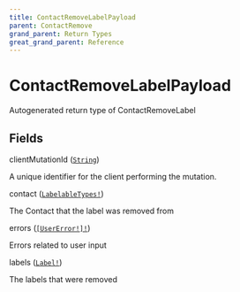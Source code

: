 ```yaml
---
title: ContactRemoveLabelPayload
parent: ContactRemove
grand_parent: Return Types
great_grand_parent: Reference
---
```


# ContactRemoveLabelPayload

Autogenerated return type of ContactRemoveLabel

## Fields

<div class="field-entry ">
  <span id="client_mutation_id" class="field-name anchored">clientMutationId (<code><a href="/docs/reference/scalar/string">String</a></code>)</span>

  <div class="description-wrapper">
   <p>A unique identifier for the client performing the mutation.</p>

  </div>
</div>

<div class="field-entry ">
  <span id="contact" class="field-name anchored">contact (<code><a href="/docs/reference/union/labelable_types">LabelableTypes!</a></code>)</span>

  <div class="description-wrapper">
   <p>The Contact that the label was removed from</p>

  </div>
</div>

<div class="field-entry ">
  <span id="errors" class="field-name anchored">errors (<code><a href="/docs/reference/object/user_error">[UserError!]!</a></code>)</span>

  <div class="description-wrapper">
   <p>Errors related to user input</p>

  </div>
</div>

<div class="field-entry ">
  <span id="labels" class="field-name anchored">labels (<code><a href="/docs/reference/object/label">Label!</a></code>)</span>

  <div class="description-wrapper">
   <p>The labels that were removed</p>

  </div>
</div>

